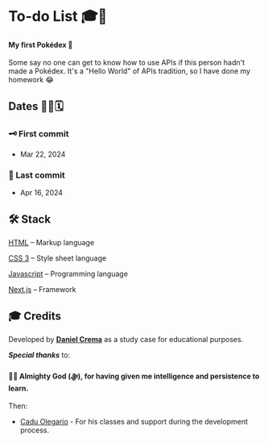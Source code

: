 # To-do List 🎓🚀
#### My first Pokédex 🎉

Some say no one can get to know how to use APIs if this person hadn't made a Pokédex. It's a "Hello World" of APIs tradition, so I have done my homework 😂

## Dates 👨‍💻🗓️
### 🗝️ First commit
- Mar 22, 2024
### 🔐 Last commit
- Apr 16, 2024

## 🛠️ Stack
[HTML](https://html.spec.whatwg.org/multipage/) – Markup language

[CSS 3](https://www.python.org) – Style sheet language

[Javascript](https://ecma-international.org/publications-and-standards/standards/ecma-262/) – Programming language

[Next.js](https://nextjs.org/) – Framework

## 🎓 Credits
Developed by [**Daniel Crema**](https://github.com/DanielCrema) as a study case for educational purposes.

***Special thanks*** to:
#### 🕋🤲 **Almighty God** (ﷻ), for having given me intelligence and persistence to learn.

Then:
- [Cadu Olegario](https://github.com/CaduOlegario) - For his classes and support during the development process.